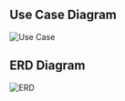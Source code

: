 ## Use Case Diagram

![Use Case](https://www.lucidchart.com/publicSegments/view/39ff1a53-79f1-4daa-9c54-19e739cb6500/image.jpeg)


## ERD Diagram

![ERD](https://www.lucidchart.com/publicSegments/view/59fbf311-21af-484b-9eea-cd98b163985f/image.jpeg)